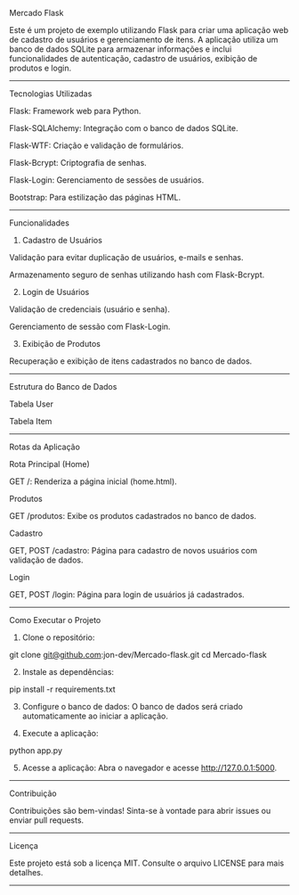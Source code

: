 Mercado Flask

Este é um projeto de exemplo utilizando Flask para criar uma aplicação web de cadastro de usuários e gerenciamento de itens. A aplicação utiliza um banco de dados SQLite para armazenar informações e inclui funcionalidades de autenticação, cadastro de usuários, exibição de produtos e login.


---

Tecnologias Utilizadas

Flask: Framework web para Python.

Flask-SQLAlchemy: Integração com o banco de dados SQLite.

Flask-WTF: Criação e validação de formulários.

Flask-Bcrypt: Criptografia de senhas.

Flask-Login: Gerenciamento de sessões de usuários.

Bootstrap: Para estilização das páginas HTML.



---

Funcionalidades

1. Cadastro de Usuários

Validação para evitar duplicação de usuários, e-mails e senhas.

Armazenamento seguro de senhas utilizando hash com Flask-Bcrypt.


2. Login de Usuários

Validação de credenciais (usuário e senha).

Gerenciamento de sessão com Flask-Login.


3. Exibição de Produtos

Recuperação e exibição de itens cadastrados no banco de dados.



---

Estrutura do Banco de Dados

Tabela User

Tabela Item


---

Rotas da Aplicação

Rota Principal (Home)

GET /: Renderiza a página inicial (home.html).


Produtos

GET /produtos: Exibe os produtos cadastrados no banco de dados.


Cadastro

GET, POST /cadastro: Página para cadastro de novos usuários com validação de dados.


Login

GET, POST /login: Página para login de usuários já cadastrados.



---

Como Executar o Projeto

1. Clone o repositório:

git clone git@github.com:jon-dev/Mercado-flask.git
cd Mercado-flask


2. Instale as dependências:

pip install -r requirements.txt


3. Configure o banco de dados: O banco de dados será criado automaticamente ao iniciar a aplicação.


4. Execute a aplicação:

python app.py


5. Acesse a aplicação: Abra o navegador e acesse http://127.0.0.1:5000.




---

Contribuição

Contribuições são bem-vindas! Sinta-se à vontade para abrir issues ou enviar pull requests.


---

Licença

Este projeto está sob a licença MIT. Consulte o arquivo LICENSE para mais detalhes.


---
